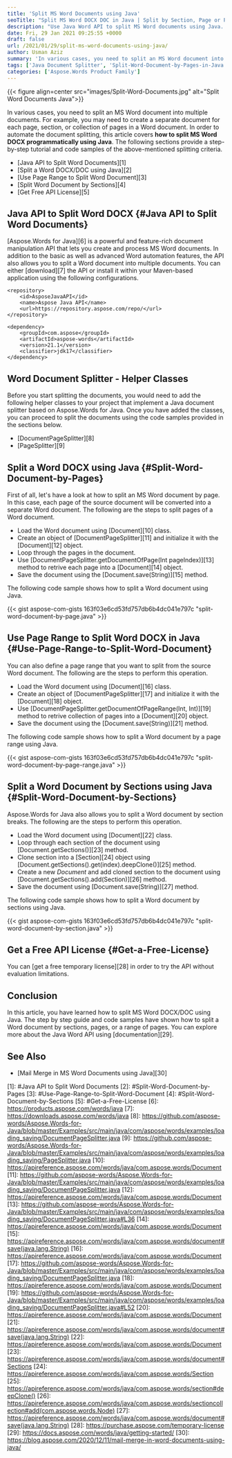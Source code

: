 ```yaml
---
title: 'Split MS Word Documents using Java'
seoTitle: "Split MS Word DOCX DOC in Java | Split by Section, Page or Page Range"
description: "Use Java Word API to split MS Word documents using Java. Split a Word document by sections, pages, or a range of pages within Java applications."
date: Fri, 29 Jan 2021 09:25:55 +0000
draft: false
url: /2021/01/29/split-ms-word-documents-using-java/
author: Usman Aziz
summary: 'In various cases, you need to split an MS Word document into multiple documents. For example, you may need to create a separate document for each page, section, or a collection of pages in a Word document. In order to automate the document splitting, this article covers **how to split MS Word documents programmatically using Java**. The following sections provide a step by step tutorial and code samples of the above-mentioned splitting criteria.'
tags: ['Java Document Splitter', 'Split-Word-Document-by-Pages-in-Java', 'Split-Word-Document-by-Sections-in-Java', 'Split-Word-by-Page-Range-in-Java']
categories: ['Aspose.Words Product Family']
---
```




{{< figure align=center src="images/Split-Word-Documents.jpg" alt="Split Word Documents Java">}}


In various cases, you need to split an MS Word document into multiple documents. For example, you may need to create a separate document for each page, section, or collection of pages in a Word document. In order to automate the document splitting, this article covers **how to split MS Word DOCX programmatically using Java**. The following sections provide a step-by-step tutorial and code samples of the above-mentioned splitting criteria.

*   [Java API to Split Word Documents][1]
*   [Split a Word DOCX/DOC using Java][2]
*   [Use Page Range to Split Word Document][3]
*   [Split Word Document by Sections][4]
*   [Get Free API License][5]

## Java API to Split Word DOCX {#Java API to Split Word Documents}

[Aspose.Words for Java][6] is a powerful and feature-rich document manipulation API that lets you create and process MS Word documents. In addition to the basic as well as advanced Word automation features, the API also allows you to split a Word document into multiple documents. You can either [download][7] the API or install it within your Maven-based application using the following configurations.

```
<repository>
    <id>AsposeJavaAPI</id>
    <name>Aspose Java API</name>
    <url>https://repository.aspose.com/repo/</url>
</repository>
```
```
<dependency>
    <groupId>com.aspose</groupId>
    <artifactId>aspose-words</artifactId>
    <version>21.1</version>
    <classifier>jdk17</classifier>
</dependency>
```

## Word Document Splitter - Helper Classes

Before you start splitting the documents, you would need to add the following helper classes to your project that implement a Java document splitter based on Aspose.Words for Java. Once you have added the classes, you can proceed to split the documents using the code samples provided in the sections below.

*   [DocumentPageSplitter][8]
*   [PageSplitter][9]

## Split a Word DOCX using Java {#Split-Word-Document-by-Pages}

First of all, let's have a look at how to split an MS Word document by page. In this case, each page of the source document will be converted into a separate Word document. The following are the steps to split pages of a Word document.

*   Load the Word document using [Document][10] class.
*   Create an object of [DocumentPageSplitter][11] and initialize it with the [Document][12] object.
*   Loop through the pages in the document.
*   Use [DocumentPageSplitter.getDocumentOfPage(Int pageIndex)][13] method to retrive each page into a [Document][14] object.
*   Save the document using the [Document.save(String)][15] method.

The following code sample shows how to split a Word document using Java.

{{< gist aspose-com-gists 163f03e6cd53fd757db6b4dc041e797c "split-word-document-by-page.java" >}}

## Use Page Range to Split Word DOCX in Java {#Use-Page-Range-to-Split-Word-Document}

You can also define a page range that you want to split from the source Word document. The following are the steps to perform this operation.

*   Load the Word document using [Document][16] class.
*   Create an object of [DocumentPageSplitter][17] and initialize it with the [Document][18] object.
*   Use [DocumentPageSplitter.getDocumentOfPageRange(Int, Int)][19] method to retrive collection of pages into a [Document][20] object.
*   Save the document using the [Document.save(String)][21] method.

The following code sample shows how to split a Word document by a page range using Java.

{{< gist aspose-com-gists 163f03e6cd53fd757db6b4dc041e797c "split-word-document-by-page-range.java" >}}

## Split a Word Document by Sections using Java {#Split-Word-Document-by-Sections}

Aspose.Words for Java also allows you to split a Word document by section breaks. The following are the steps to perform this operation.

*   Load the Word document using [Document][22] class.
*   Loop through each section of the document using [Document.getSections()][23] method.
*   Clone section into a [Section][24] object using [Document.getSections().get(index).deepClone()][25] method.
*   Create a new _Document_ and add cloned section to the document using [Document.getSections().add(Section)][26] method.
*   Save the document using [Document.save(String)][27] method.

The following code sample shows how to split a Word document by sections using Java.

{{< gist aspose-com-gists 163f03e6cd53fd757db6b4dc041e797c "split-word-document-by-section.java" >}}

## Get a Free API License {#Get-a-Free-License}

You can [get a free temporary license][28] in order to try the API without evaluation limitations.

## Conclusion

In this article, you have learned how to split MS Word DOCX/DOC using Java. The step by step guide and code samples have shown how to split a Word document by sections, pages, or a range of pages. You can explore more about the Java Word API using [documentation][29].

## See Also

*   [Mail Merge in MS Word Documents using Java][30]




[1]: #Java API to Split Word Documents
[2]: #Split-Word-Document-by-Pages
[3]: #Use-Page-Range-to-Split-Word-Document
[4]: #Split-Word-Document-by-Sections
[5]: #Get-a-Free-License
[6]: https://products.aspose.com/words/java
[7]: https://downloads.aspose.com/words/java
[8]: https://github.com/aspose-words/Aspose.Words-for-Java/blob/master/Examples/src/main/java/com/aspose/words/examples/loading_saving/DocumentPageSplitter.java
[9]: https://github.com/aspose-words/Aspose.Words-for-Java/blob/master/Examples/src/main/java/com/aspose/words/examples/loading_saving/PageSplitter.java
[10]: https://apireference.aspose.com/words/java/com.aspose.words/Document
[11]: https://github.com/aspose-words/Aspose.Words-for-Java/blob/master/Examples/src/main/java/com/aspose/words/examples/loading_saving/DocumentPageSplitter.java
[12]: https://apireference.aspose.com/words/java/com.aspose.words/Document
[13]: https://github.com/aspose-words/Aspose.Words-for-Java/blob/master/Examples/src/main/java/com/aspose/words/examples/loading_saving/DocumentPageSplitter.java#L36
[14]: https://apireference.aspose.com/words/java/com.aspose.words/Document
[15]: https://apireference.aspose.com/words/java/com.aspose.words/document#save(java.lang.String)
[16]: https://apireference.aspose.com/words/java/com.aspose.words/Document
[17]: https://github.com/aspose-words/Aspose.Words-for-Java/blob/master/Examples/src/main/java/com/aspose/words/examples/loading_saving/DocumentPageSplitter.java
[18]: https://apireference.aspose.com/words/java/com.aspose.words/Document
[19]: https://github.com/aspose-words/Aspose.Words-for-Java/blob/master/Examples/src/main/java/com/aspose/words/examples/loading_saving/DocumentPageSplitter.java#L52
[20]: https://apireference.aspose.com/words/java/com.aspose.words/Document
[21]: https://apireference.aspose.com/words/java/com.aspose.words/document#save(java.lang.String)
[22]: https://apireference.aspose.com/words/java/com.aspose.words/Document
[23]: https://apireference.aspose.com/words/java/com.aspose.words/document#Sections
[24]: https://apireference.aspose.com/words/java/com.aspose.words/Section
[25]: https://apireference.aspose.com/words/java/com.aspose.words/section#deepClone()
[26]: https://apireference.aspose.com/words/java/com.aspose.words/sectioncollection#add(com.aspose.words.Node)
[27]: https://apireference.aspose.com/words/java/com.aspose.words/document#save(java.lang.String)
[28]: https://purchase.aspose.com/temporary-license
[29]: https://docs.aspose.com/words/java/getting-started/
[30]: https://blog.aspose.com/2020/12/11/mail-merge-in-word-documents-using-java/





